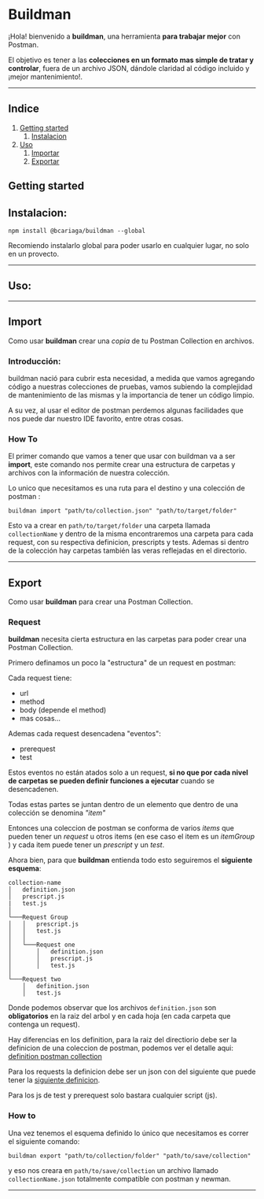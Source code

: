 # Buildman

¡Hola! bienvenido a **buildman**, una herramienta **para trabajar mejor** con Postman.

El objetivo es tener a las **colecciones en un formato mas simple de tratar y controlar**, fuera de un archivo JSON, dándole claridad al código incluido y ¡mejor mantenimiento!.

---

## Indice

1. [Getting started](##Getting%20started)
    1. [Instalacion](##Instalacion:)
2. [Uso](##Uso:)
    1. [Importar](##Import)
    2. [Exportar](##Export)


## Getting started

## Instalacion:

```shell
npm install @bcariaga/buildman --global
```

Recomiendo instalarlo global para poder usarlo en cualquier lugar, no solo en un provecto.

---

## Uso:

--- 

## Import

Como usar **buildman** crear una _copia_ de tu Postman Collection en archivos.

### Introducción:

buildman nació para cubrir esta necesidad, a medida que vamos agregando código a nuestras colecciones de pruebas, vamos subiendo la complejidad de mantenimiento de las mismas y la importancia de tener un código limpio.

A su vez, al usar el editor de postman perdemos algunas facilidades que nos puede dar nuestro IDE favorito, entre otras cosas.

### How To

El primer comando que vamos a tener que usar con buildman va a ser **import**, este comando nos permite crear una estructura de carpetas y archivos con la información de nuestra colección.

Lo unico que necesitamos es una ruta para el destino y una colección de postman :

```shell
buildman import "path/to/collection.json" "path/to/target/folder"
```

Esto va a crear en `path/to/target/folder` una carpeta llamada `collectionName` y dentro de la misma encontraremos una carpeta para cada request, con su respectiva definicion, prescripts y tests. Ademas si dentro de la colección hay carpetas también las veras reflejadas en el directorio.

---

## Export

Como usar **buildman** para crear una Postman Collection.

### Request

**buildman** necesita cierta estructura en las carpetas para poder crear una Postman Collection.

Primero definamos un poco la "estructura" de un request en postman:

Cada request tiene:
+ url
+ method
+ body (depende el method)
+ mas cosas...

Ademas cada request desencadena "eventos":
+ prerequest
+ test

Estos eventos no están atados solo a un request, **si no que por cada nivel de carpetas se pueden definir funciones a ejecutar** cuando se desencadenen. 


Todas estas partes se juntan dentro de un elemento que dentro de una colección se denomina  _"item"_

Entonces una coleccion de postman se conforma de varios _items_ que pueden tener un _request_ u otros items (en ese caso el item es un _itemGroup_ ) y cada item puede tener un _prescript_ y un _test_.


Ahora bien, para que **buildman** entienda todo esto seguiremos el **siguiente esquema**:

```
collection-name
│   definition.json
│   prescript.js
|   test.js   
│
└───Request Group
│   │   prescript.js
│   │   test.js
│   │
│   └───Request one
│       │   definition.json
│       │   prescript.js
│       │   test.js
│   
└───Request two
    │   definition.json
    │   test.js
```

Donde podemos observar que los archivos `definition.json` son **obligatorios** en la raiz del arbol y en cada hoja (en cada carpeta que contenga un request).

Hay diferencias en los definition, para la raiz del directiorio debe ser la definicion de una coleccion de postman, podemos ver el detalle aqui: [definition postman collection](https://www.postmanlabs.com/postman-collection/Collection.html#~definition)

Para los requests la definicion debe ser un json con del siguiente que puede tener la [siguiente definicion](https://www.postmanlabs.com/postman-collection/Request.html#~definition).

Para los js de test y prerequest solo bastara cualquier script (js).

### How to

Una vez tenemos el esquema definido lo único que necesitamos es correr el siguiente comando:

```shell
buildman export "path/to/collection/folder" "path/to/save/collection"
```

y eso nos creara en `path/to/save/collection` un archivo llamado `collectionName.json` totalmente compatible con postman y newman.

---
